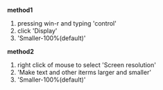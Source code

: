 **method1**
1. pressing win-r and typing 'control'
2. click 'Display'
3. 'Smaller-100%(default)'

**method2**
1. right click of mouse to select 'Screen resolution'
2. 'Make text and other iterms larger and smaller'
3. 'Smaller-100%(default)'
